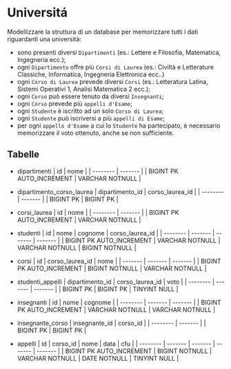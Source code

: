 # Universitá

Modellizzare la struttura di un database per memorizzare tutti i dati riguardanti una università:

- sono presenti diversi `Dipartimenti` (es.: Lettere e Filosofia, Matematica, Ingegneria ecc.);
- ogni `Dipartimento` offre più `Corsi di Laurea` (es.: Civiltà e Letterature Classiche, Informatica, Ingegneria Elettronica ecc..)
- ogni `Corso di Laurea` prevede diversi `Corsi` (es.: Letteratura Latina, Sistemi Operativi 1, Analisi Matematica 2 ecc.);
- ogni `Corso` può essere tenuto da diversi `Insegnanti`;
- ogni `Corso` prevede più `appelli d'Esame`;
- ogni `Studente` è iscritto ad un solo `Corso di Laurea`;
- ogni `Studente` può iscriversi a più `appelli di Esame`;
- per ogni `appello d'Esame` a cui lo `Studente` ha partecipato, è necessario memorizzare il voto ottenuto, anche se non sufficiente.

## Tabelle

- dipartimenti
  | id | nome |
  | -------- | ------- |
  | BIGINT PK AUTO_INCREMENT | VARCHAR NOTNULL |

- dipartimento_corso_laurea
  | dipartimento_id | corso_laurea_id |
  | -------- | ------- |
  | BIGINT PK | BIGINT PK |

- corsi_laurea
  | id | nome |
  | -------- | ------- |
  | BIGINT PK AUTO_INCREMENT | VARCHAR NOTNULL |

- studenti
  | id | nome | cognome | corso_laurea_id |
  | -------- | ------- | ------- | ------- |
  | BIGINT PK AUTO_INCREMENT | VARCHAR NOTNULL | VARCHAR NOTNULL | BIGINT NOTNULL |

- corsi
  | id | corso_laurea_id | nome |
  | ------- | ------- | ------- |
  | BIGINT PK AUTO_INCREMENT | BIGINT NOTNULL | VARCHAR NOTNULL |

- studenti_appelli
  | dipartimento_id | corso_laurea_id | voto |
  | -------- | ------- | ------- |
  | BIGINT PK | BIGINT PK | TINYINT NULL |

- insegnanti
  | id | nome | cognome |
  | -------- | ------- | ------- |
  | BIGINT PK AUTO_INCREMENT | VARCHAR NOTNULL | VARCHAR NOTNULL |

- insegnante_corso
  | insegnante_id | corso_id |
  | -------- | ------- |
  | BIGINT PK | BIGINT PK |

- appelli
  | id | corso_id | nome | data | cfu |
  | -------- | ------- | ------- | ------- | ------- |
  | BIGINT PK AUTO_INCREMENT | BIGINT NOTNULL | VARCHAR NOTNULL | DATE NOTNULL | TINYINT NULL |
